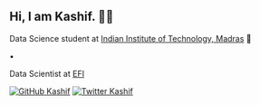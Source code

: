 <h2>Hi, I am Kashif. 👋🏻</h2>
<p>Data Science student at <a href="https://www.iitm.ac.in">Indian Institute of Technology, Madras</a> 🧪</p> •
<p>Data Scientist at <a href="https://www.efi.com/">EFI</a></p>

[![GitHub Kashif](https://img.shields.io/github/followers/kashifulhaque?label=follow&style=social)](https://github.com/kashifulhaque)
[![Twitter Kashif](https://img.shields.io/twitter/follow/notifkash?label=Follow)](https://twitter.com/notifkash)
